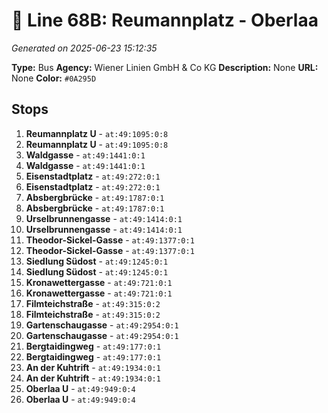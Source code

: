 # 🚌 Line 68B: Reumannplatz - Oberlaa

*Generated on 2025-06-23 15:12:35*

**Type:** Bus
**Agency:** Wiener Linien GmbH & Co KG
**Description:** None
**URL:** None
**Color:** `#0A295D`

## Stops

1. **Reumannplatz U** - `at:49:1095:0:8`
2. **Reumannplatz U** - `at:49:1095:0:8`
3. **Waldgasse** - `at:49:1441:0:1`
4. **Waldgasse** - `at:49:1441:0:1`
5. **Eisenstadtplatz** - `at:49:272:0:1`
6. **Eisenstadtplatz** - `at:49:272:0:1`
7. **Absbergbrücke** - `at:49:1787:0:1`
8. **Absbergbrücke** - `at:49:1787:0:1`
9. **Urselbrunnengasse** - `at:49:1414:0:1`
10. **Urselbrunnengasse** - `at:49:1414:0:1`
11. **Theodor-Sickel-Gasse** - `at:49:1377:0:1`
12. **Theodor-Sickel-Gasse** - `at:49:1377:0:1`
13. **Siedlung Südost** - `at:49:1245:0:1`
14. **Siedlung Südost** - `at:49:1245:0:1`
15. **Kronawettergasse** - `at:49:721:0:1`
16. **Kronawettergasse** - `at:49:721:0:1`
17. **Filmteichstraße** - `at:49:315:0:2`
18. **Filmteichstraße** - `at:49:315:0:2`
19. **Gartenschaugasse** - `at:49:2954:0:1`
20. **Gartenschaugasse** - `at:49:2954:0:1`
21. **Bergtaidingweg** - `at:49:177:0:1`
22. **Bergtaidingweg** - `at:49:177:0:1`
23. **An der Kuhtrift** - `at:49:1934:0:1`
24. **An der Kuhtrift** - `at:49:1934:0:1`
25. **Oberlaa U** - `at:49:949:0:4`
26. **Oberlaa U** - `at:49:949:0:4`